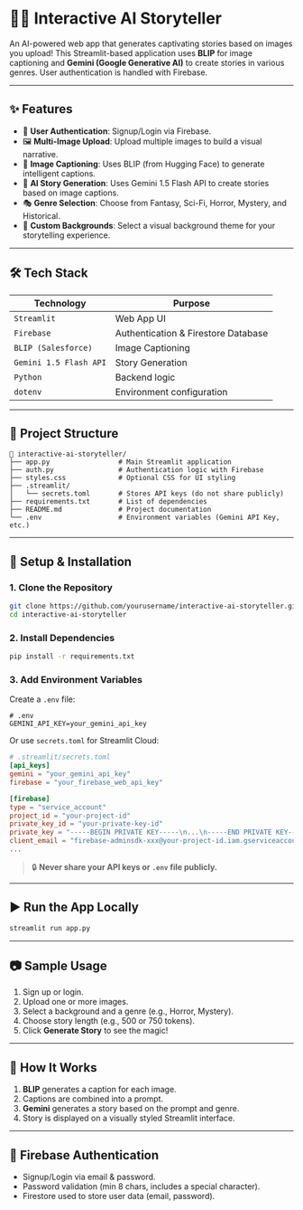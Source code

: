 
# 🧠📖 Interactive AI Storyteller

An AI-powered web app that generates captivating stories based on images you upload! This Streamlit-based application uses **BLIP** for image captioning and **Gemini (Google Generative AI)** to create stories in various genres. User authentication is handled with Firebase.

---

## ✨ Features

* 🔐 **User Authentication**: Signup/Login via Firebase.
* 🖼️ **Multi-Image Upload**: Upload multiple images to build a visual narrative.
* 📝 **Image Captioning**: Uses BLIP (from Hugging Face) to generate intelligent captions.
* 🤖 **AI Story Generation**: Uses Gemini 1.5 Flash API to create stories based on image captions.
* 🎭 **Genre Selection**: Choose from Fantasy, Sci-Fi, Horror, Mystery, and Historical.
* 🎨 **Custom Backgrounds**: Select a visual background theme for your storytelling experience.

---


## 🛠️ Tech Stack

| Technology             | Purpose                             |
| ---------------------- | ----------------------------------- |
| `Streamlit`            | Web App UI                          |
| `Firebase`             | Authentication & Firestore Database |
| `BLIP (Salesforce)`    | Image Captioning                    |
| `Gemini 1.5 Flash API` | Story Generation                    |
| `Python`               | Backend logic                       |
| `dotenv`               | Environment configuration           |

---

## 📂 Project Structure

```
📁 interactive-ai-storyteller/
├── app.py                 # Main Streamlit application
├── auth.py                # Authentication logic with Firebase
├── styles.css             # Optional CSS for UI styling
├── .streamlit/
│   └── secrets.toml       # Stores API keys (do not share publicly)
├── requirements.txt       # List of dependencies
├── README.md              # Project documentation
└── .env                   # Environment variables (Gemini API Key, etc.)
```

---

## 🔐 Setup & Installation

### 1. **Clone the Repository**

```bash
git clone https://github.com/yourusername/interactive-ai-storyteller.git
cd interactive-ai-storyteller
```

### 2. **Install Dependencies**

```bash
pip install -r requirements.txt
```

### 3. **Add Environment Variables**

Create a `.env` file:

```env
# .env
GEMINI_API_KEY=your_gemini_api_key
```

Or use `secrets.toml` for Streamlit Cloud:

```toml
# .streamlit/secrets.toml
[api_keys]
gemini = "your_gemini_api_key"
firebase = "your_firebase_web_api_key"

[firebase]
type = "service_account"
project_id = "your-project-id"
private_key_id = "your-private-key-id"
private_key = "-----BEGIN PRIVATE KEY-----\n...\n-----END PRIVATE KEY-----\n"
client_email = "firebase-adminsdk-xxx@your-project-id.iam.gserviceaccount.com"
...
```

> 🔒 **Never share your API keys or `.env` file publicly.**

---

## ▶️ Run the App Locally

```bash
streamlit run app.py
```

---

## 📷 Sample Usage

1. Sign up or login.
2. Upload one or more images.
3. Select a background and a genre (e.g., Horror, Mystery).
4. Choose story length (e.g., 500 or 750 tokens).
5. Click **Generate Story** to see the magic!

---

## 🧠 How It Works

1. **BLIP** generates a caption for each image.
2. Captions are combined into a prompt.
3. **Gemini** generates a story based on the prompt and genre.
4. Story is displayed on a visually styled Streamlit interface.

---

## 🔐 Firebase Authentication

* Signup/Login via email & password.
* Password validation (min 8 chars, includes a special character).
* Firestore used to store user data (email, password).

